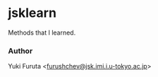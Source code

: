 jsklearn
========

Methods that I learned.


### Author

Yuki Furuta <<furushchev@jsk.imi.i.u-tokyo.ac.jp>>
